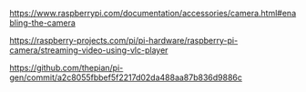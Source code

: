 

https://www.raspberrypi.com/documentation/accessories/camera.html#enabling-the-camera

https://raspberry-projects.com/pi/pi-hardware/raspberry-pi-camera/streaming-video-using-vlc-player

https://github.com/thepian/pi-gen/commit/a2c8055fbbef5f2217d02da488aa87b836d9886c


